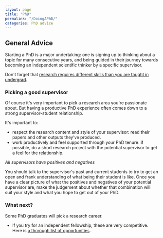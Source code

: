 ```yaml
---
layout: page
title: "PhD"
permalink: "/DoingAPhD/"
categories: PhD advice
---
```


## General Advice
Starting a PhD is a major undertaking: one is signing up to thinking about a topic for many consecutive years, and being guided in their journey towards becoming an independent scientific thinker by a specific supervisor.

Don't forget that [research requires different skills than you are taught in undergrad](http://jxyzabc.blogspot.com.au/2017/09/the-genius-fallacy.html).

### Picking a good supervisor
Of course it's very important to pick a research area you're passionate about.
But having a productive PhD experience often comes down to a strong supervisor-student relationship.

It's important to:
* respect the research content and style of your supervisor: read their papers and other outputs they've produced.
* work productively and feel supported through your PhD tenure: if possible, do a short research project with the potential supervisor to get a feel for the relationship.

_All supervisors have positives and negatives_

You should talk to the supervisor's past and current students to try to get an open and frank understanding of what being their student is like.
Once you have a clear picture of what the positives and negatives of your potential supervisor are, make the judgement about whether that combination will suit your style and what you hope to get out of your PhD.

### What next?
Some PhD graduates will pick a research career.
* If you try for an independent fellowship, these are very competitive. Here is [a thorough list of opportunities](https://research.jhu.edu/rdt/funding-opportunities/postdoctoral/).
